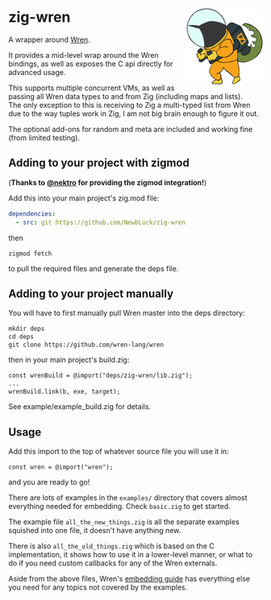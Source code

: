 # zig-wren <img align="right" src="zig-wren.png">

A wrapper around [Wren](https://wren.io/).

It provides a mid-level wrap around the Wren bindings, as well as exposes the C api directly for advanced usage.  

This supports multiple concurrent VMs, as well as passing all Wren data types to and from Zig (including maps and lists).  
The only exception to this is receiving to Zig a multi-typed list from Wren due to the way tuples work in Zig, I am not big brain enough to figure it out.

The optional add-ons for random and meta are included and working fine (from limited testing).

## Adding to your project with zigmod  
(**Thanks to [@nektro](https://github.com/nektro) for providing the zigmod integration!**)

Add this into your main project's zig.mod file:
```yml
dependencies:
  - src: git https://github.com/NewbLuck/zig-wren
```
then
```
zigmod fetch
```
to pull the required files and generate the deps file.

## Adding to your project manually

You will have to first manually pull Wren master into the deps directory:
```
mkdir deps
cd deps
git clone https://github.com/wren-lang/wren
```
then in your main project's build.zig:
```zig
const wrenBuild = @import("deps/zig-wren/lib.zig");
...
wrenBuild.link(b, exe, target);
```

See example/example_build.zig for details.

## Usage

Add this import to the top of whatever source file you will use it in:
```zig
const wren = @import("wren");
```
and you are ready to go!

There are lots of examples in the `examples/` directory that covers almost everything needed for embedding.  Check `basic.zig` to get started.

The example file `all_the_new_things.zig` is all the separate examples squished into one file, it doesn't have anything new.

There is also `all_the_old_things.zig` which is based on the C implementation, it shows how to use it in a lower-level manner, or what to do if you need custom callbacks for any of the Wren externals.  

Aside from the above files, Wren's [embedding guide](https://wren.io/embedding/) has everything else you need for any topics not covered by the examples.
